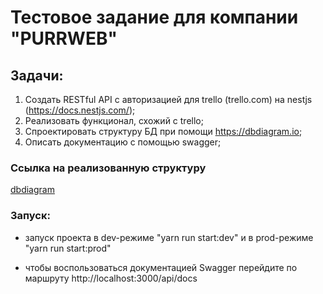 # Тестовое задание для компании "PURRWEB"

## Задачи:

1. Создать RESTful API с авторизацией для trello (trello.com) на nestjs (https://docs.nestjs.com/);
2. Реализовать функционал, схожий с trello;
3. Спроектировать структуру БД при помощи https://dbdiagram.io;
4. Описать документацию с помощью swagger;

### Ссылка на реализованную структуру

[dbdiagram](https://dbdiagram.io/d/backend-test-task-similar-to-trello-Diagram-66bf763f8b4bb5230e511f1a)

### Запуск:

- запуск проекта в dev-режиме "yarn run start:dev" и в prod-режиме "yarn run start:prod"

- чтобы воспользоваться документацией Swagger перейдите по маршруту http://localhost:3000/api/docs
